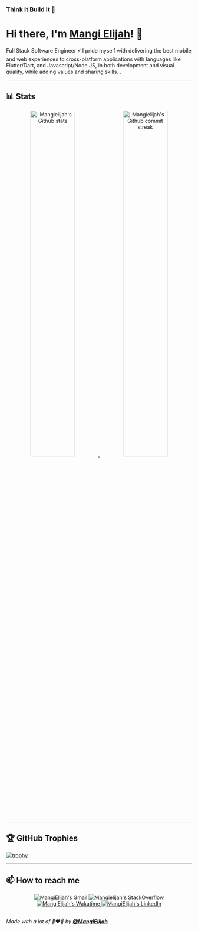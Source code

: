 ### Think It Build It 💙
<!-- markdownlint-disable MD033 MD042-->

# Hi there, I'm **[Mangi Elijah](https://omecodes.xyz)**! 👋

Full Stack Software Engineer ⚡️ I pride myself with delivering the best mobile and web experiences to cross-platform applications with languages like Flutter/Dart, and Javascript/Node.JS, in both development and visual quality, while adding values and sharing skills. .

---

## **📊 Stats**

<div align="center" style="text-align:center">
    <a href="#">
        <img width="49%" src="https://github-readme-stats.vercel.app/api?username=Mangielijah&show_icons=true&theme=monokai&count_private=true"
            alt="Mangielijah's Github stats">
    </a>
    <a href="#">
        <img width="49%" src="https://github-readme-streak-stats.herokuapp.com/?user=Mangielijah&theme=monokai"
            alt="Mangielijah's Github commit streak">
    </a>
<!--     <a href="https://wakatime.com/@mangirootkit/">
        <img width="70%" src="https://github-readme-stats.vercel.app/api/wakatime?username=mangirootkit&hide_progress=false&layout=compact&custom_title=Wakatime%20Last%20Week%20Stats"
            alt="Mangielijah's wakatime last week stats">
    </a> -->
</div>

<hr>

## 🏆 GitHub Trophies

[![trophy](https://github-profile-trophy.vercel.app/?username=Mangielijah&theme=onedark&margin-w=15&margin-h=15)](https://www.buymeacoffee.com/pantani)

---

## **📫 How to reach me**

<div align="center" style="text-align:center">
    <a href="mailto:mangielijah8@gmail.com">
        <img src="https://img.shields.io/badge/-Gmail-EA4335?style=for-the-badge&logo=Gmail&logoColor=white"
            alt="MangiElijah's Gmail">
    </a>
    <a href="https://stackoverflow.com/users/6498344/mangi-elijah">
        <img src="https://img.shields.io/badge/-SO-F58025?style=for-the-badge&logo=StackOverflow&logoColor=white"
            alt="Mangielijah's StackOverflow">
    </a>
    <a href="https://wakatime.com/@mangirootkit/">
        <img src="https://img.shields.io/badge/-WakaTime-c14430?style=for-the-badge&logo=Wakatime&logoColor=white@Josee9988&color=green"
            alt="MangiElijah's Wakatime">
    </a>
<!--   ![Twitter URL](https://img.shields.io/twitter/url?style=social) -->
    <a href="https://www.linkedin.com/in/mangi-elijah/">
        <img src="https://img.shields.io/badge/LinkedIn-0A66C2?style=for-the-badge&logo=linkedin&logoColor=white"
            alt="MangiElijah's LinkedIn">
    </a>
</div>

<br>

_Made with a lot of 💚❤️💛 by **[@MangiElijah](https://github.com/Mangielijah)**_
